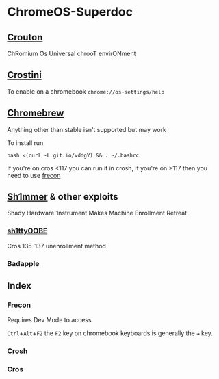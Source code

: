 # ChromeOS-Superdoc

## [Crouton](https://github.com/dnschneid/crouton)
ChRomium Os Universal chrooT envirONment

## [Crostini](https://chromeos.dev/en/linux) 

To enable on a chromebook
`chrome://os-settings/help`

## [Chromebrew](https://github.com/chromebrew/chromebrew)

Anything other than stable isn't supported but may work

To install run 

`bash <(curl -L git.io/vddgY) && . ~/.bashrc`

If you're on cros <117 you can run it in crosh, if you're on >117 then you need to use [frecon](https://github.com/Stewarpt/Chromebook-Superdoc#frecon)

## [Sh1mmer](https://github.com/MercuryWorkshop/sh1mmer) & other exploits
Shady Hardware 1nstrument Makes Machine Enrollment Retreat

### [sh1ttyOOBE](https://github.com/crosbreaker/sh1ttyOOBE/)
Cros 135-137 unenrollment method
### Badapple
## Index 
### Frecon
  Requires Dev Mode to access
 
 `Ctrl`+`Alt`+`F2` the `F2` key on chromebook keyboards is generally the `→` key.
### Crosh
### Cros

